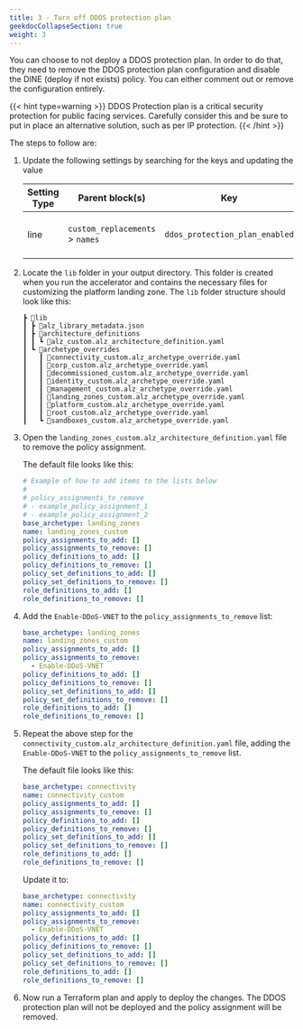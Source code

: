 ```yaml
---
title: 3 - Turn off DDOS protection plan
geekdocCollapseSection: true
weight: 3
---
```


You can choose to not deploy a DDOS protection plan. In order to do that, they need to remove the DDOS protection plan configuration and disable the DINE (deploy if not exists) policy. You can either comment out or remove the configuration entirely.

{{< hint type=warning >}}
DDOS Protection plan is a critical security protection for public facing services. Carefully consider this and be sure to put in place an alternative solution, such as per IP protection.
{{< /hint >}}

The steps to follow are:

1. Update the following settings by searching for the keys and updating the value

    | Setting Type | Parent block(s) | Key | Action | Count | Notes |
    | - | - | - | - | - | - |
    | line | `custom_replacements` > `names` | `ddos_protection_plan_enabled` | Update setting to `false` | 1 | |

1. Locate the `lib` folder in your output directory. This folder is created when you run the accelerator and contains the necessary files for customizing the platform landing zone. The `lib` folder structure should look like this:

    ```plaintext
    ┣ 📂lib
    ┃ ┣ 📜alz_library_metadata.json
    ┃ ┣ 📂architecture_definitions
    ┃ ┃ ┗ 📜alz_custom.alz_architecture_definition.yaml
    ┃ ┗ 📂archetype_overrides
    ┃   ┃ 📜connectivity_custom.alz_archetype_override.yaml
    ┃   ┃ 📜corp_custom.alz_archetype_override.yaml
    ┃   ┃ 📜decommissioned_custom.alz_archetype_override.yaml
    ┃   ┃ 📜identity_custom.alz_archetype_override.yaml
    ┃   ┃ 📜management_custom.alz_archetype_override.yaml
    ┃   ┃ 📜landing_zones_custom.alz_archetype_override.yaml
    ┃   ┃ 📜platform_custom.alz_archetype_override.yaml
    ┃   ┃ 📜root_custom.alz_archetype_override.yaml
    ┃   ┗ 📜sandboxes_custom.alz_archetype_override.yaml
    ```

1. Open the `landing_zones_custom.alz_architecture_definition.yaml` file to remove the policy assignment.

    The default file looks like this:

    ```yaml
    # Example of how to add items to the lists below
    #
    # policy_assignments_to_remove
    # - example_policy_assignment_1
    # - example_policy_assignment_2
    base_archetype: landing_zones
    name: landing_zones_custom
    policy_assignments_to_add: []
    policy_assignments_to_remove: []
    policy_definitions_to_add: []
    policy_definitions_to_remove: []
    policy_set_definitions_to_add: []
    policy_set_definitions_to_remove: []
    role_definitions_to_add: []
    role_definitions_to_remove: []
    ```

1. Add the `Enable-DDoS-VNET` to the `policy_assignments_to_remove` list:

    ```yaml
    base_archetype: landing_zones
    name: landing_zones_custom
    policy_assignments_to_add: []
    policy_assignments_to_remove:
      - Enable-DDoS-VNET
    policy_definitions_to_add: []
    policy_definitions_to_remove: []
    policy_set_definitions_to_add: []
    policy_set_definitions_to_remove: []
    role_definitions_to_add: []
    role_definitions_to_remove: []
    ```

1. Repeat the above step for the `connectivity_custom.alz_architecture_definition.yaml` file, adding the `Enable-DDoS-VNET` to the `policy_assignments_to_remove` list.

    The default file looks like this:

    ```yaml
    base_archetype: connectivity
    name: connectivity_custom
    policy_assignments_to_add: []
    policy_assignments_to_remove: []
    policy_definitions_to_add: []
    policy_definitions_to_remove: []
    policy_set_definitions_to_add: []
    policy_set_definitions_to_remove: []
    role_definitions_to_add: []
    role_definitions_to_remove: []
    ```

    Update it to:

    ```yaml
    base_archetype: connectivity
    name: connectivity_custom
    policy_assignments_to_add: []
    policy_assignments_to_remove:
      - Enable-DDoS-VNET
    policy_definitions_to_add: []
    policy_definitions_to_remove: []
    policy_set_definitions_to_add: []
    policy_set_definitions_to_remove: []
    role_definitions_to_add: []
    role_definitions_to_remove: []
    ```

1. Now run a Terraform plan and apply to deploy the changes. The DDOS protection plan will not be deployed and the policy assignment will be removed.
